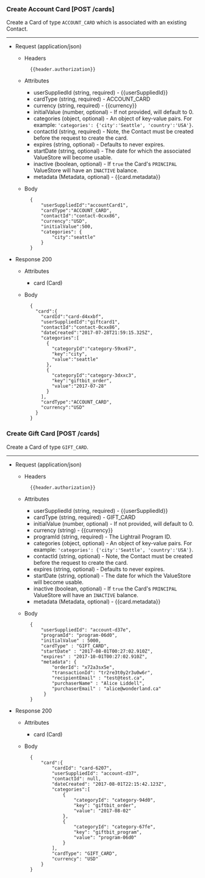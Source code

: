 ### Create Account Card [POST /cards]
Create a Card of type `ACCOUNT_CARD` which is associated with an existing Contact.

---
+ Request (application/json)
    + Headers
    
            {{header.authorization}}
            
    + Attributes 
        + userSuppliedId (string, required) - {{userSuppliedId}}
        + cardType (string, required) - ACCOUNT_CARD
        + currency (string, required) - {{currency}}
        + initialValue (number, optional) - If not provided, will default to 0.
        + categories (object, optional) - An object of key-value pairs. For example: `'categories': {'city':'Seattle', 'country':'USA'}`.
        + contactId (string, required) - Note, the Contact must be created before the request to create the card.
        + expires (string, optional) - Defaults to never expires.
        + startDate (string, optional) - The date for which the associated ValueStore will become usable.
        + inactive (boolean, optional) - If `true` the Card's `PRINCIPAL` ValueStore will have an `INACTIVE` balance.
        + metadata (Metadata, optional) - {{card.metadata}}
        
    + Body
    
            {
                "userSuppliedId":"accountCard1",
                "cardType":"ACCOUNT_CARD",
                "contactId":"contact-0cxx86",
                "currency":"USD",
                "initialValue":500,
                "categories": {
                    "city":"seattle"
                }
            }
        
+ Response 200
    + Attributes
        + card (Card)
        
    + Body

            {
              "card":{
                "cardId":"card-d4xxbf",
                "userSuppliedId":"giftcard1",
                "contactId":"contact-0cxx86",
                "dateCreated":"2017-07-28T21:59:15.325Z",
                "categories":[
                  {
                    "categoryId":"category-59xx67",
                    "key":"city",
                    "value":"seattle"
                  },
                  {
                    "categoryId":"category-3dxxc3",
                    "key":"giftbit_order",
                    "value":"2017-07-28"
                  }
                ],
                "cardType":"ACCOUNT_CARD",
                "currency":"USD"
              }
            }
            

### Create Gift Card [POST /cards]
Create a Card of type `GIFT_CARD`.

---
+ Request (application/json)

    + Headers

            {{header.authorization}}
            
    + Attributes 
        + userSuppliedId (string, required) - {{userSuppliedId}}
        + cardType (string, required) - GIFT_CARD
        + initialValue (number, optional) - If not provided, will default to 0.
        + currency (string) - {{currency}}
        + programId (string, required) - The Lightrail Program ID.
        + categories (object, optional) - An object of key-value pairs. For example: `'categories': {'city':'Seattle', 'country':'USA'}`.
        + contactId (string, optional) - Note, the Contact must be created before the request to create the card.
        + expires (string, optional) - Defaults to never expires.
        + startDate (string, optional) - The date for which the ValueStore will become usable.
        + inactive (boolean, optional) - If `true` the Card's `PRINCIPAL` ValueStore will have an `INACTIVE` balance.
        + metadata (Metadata, optional) - {{card.metadata}}

    + Body
    
            {
                "userSuppliedId": "account-d37e",
                "programId": "program-06d0",
                "initialValue" : 5000,
                "cardType" : "GIFT_CARD",
                "startDate" : "2017-08-01T00:27:02.910Z",
                "expires" : "2017-10-01T00:27:02.910Z", 
                "metadata": {
                    "orderId": "x72a3sx5e",
                    "transactionId": "tr2re3t0y2r3u0w6r",
                    "recipientEmail" : "test@test.ca",
                    "purchaserName" : "Alice Liddell",
                    "purchaserEmail" : "alice@wonderland.ca"
                 }
            }
        
+ Response 200
    + Attributes
        + card (Card)
        
    + Body

            {
                "card":{
                    "cardId": "card-6207",
                    "userSuppliedId": "account-d37",
                    "contactId": null,
                    "dateCreated": "2017-08-01T22:15:42.123Z",
                    "categories":[
                        {
                            "categoryId": "category-94d0",
                            "key": "giftbit_order",
                            "value": "2017-08-02"
                        },
                        {
                            "categoryId": "category-67fe",
                            "key": "giftbit_program",
                            "value": "program-06d0"
                        }
                    ],
                    "cardType": "GIFT_CARD",
                    "currency": "USD"
                }
            }

